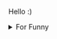 

Hello :)  <details>

<summary>For Funny</summary>




<!--START_SECTION:waka-->
![Code Time](http://img.shields.io/badge/Code%20Time-163%20hrs%2024%20mins-blue)

![Profile Views](http://img.shields.io/badge/Profile%20Views-4-blue)

**🐱 My GitHub Data** 

> 🏆 525 Contributions in the Year 2022
 > 
> 📦 75.6 kB Used in GitHub's Storage 
 > 
> 💼 Opted to Hire
 > 
> 📜 48 Public Repositories 
 > 
> 🔑 1 Private Repository 
 > 
**I'm a Night 🦉** 

```text
🌞 Morning    78 commits     ████░░░░░░░░░░░░░░░░░░░░░   15.98% 
🌆 Daytime    150 commits    ███████░░░░░░░░░░░░░░░░░░   30.74% 
🌃 Evening    127 commits    ██████░░░░░░░░░░░░░░░░░░░   26.02% 
🌙 Night      133 commits    ██████░░░░░░░░░░░░░░░░░░░   27.25%

```
📅 **I'm Most Productive on Monday** 

```text
Monday       95 commits     ████░░░░░░░░░░░░░░░░░░░░░   19.47% 
Tuesday      46 commits     ██░░░░░░░░░░░░░░░░░░░░░░░   9.43% 
Wednesday    67 commits     ███░░░░░░░░░░░░░░░░░░░░░░   13.73% 
Thursday     69 commits     ███░░░░░░░░░░░░░░░░░░░░░░   14.14% 
Friday       94 commits     ████░░░░░░░░░░░░░░░░░░░░░   19.26% 
Saturday     52 commits     ██░░░░░░░░░░░░░░░░░░░░░░░   10.66% 
Sunday       65 commits     ███░░░░░░░░░░░░░░░░░░░░░░   13.32%

```


📊 **This Week I Spent My Time On** 

```text
⌚︎ Time Zone: Europe/Istanbul

💬 Programming Languages: 
JavaScript               6 hrs 17 mins       ████████████████████████░   97.6% 
HTML                     8 mins              ░░░░░░░░░░░░░░░░░░░░░░░░░   2.29% 
TypeScript               0 secs              ░░░░░░░░░░░░░░░░░░░░░░░░░   0.1% 
CSS                      0 secs              ░░░░░░░░░░░░░░░░░░░░░░░░░   0.01%

🐱‍💻 Projects: 
maps-viewer              4 hrs 37 mins       ██████████████████░░░░░░░   71.78% 
mock-api-todo            1 hr 15 mins        ████░░░░░░░░░░░░░░░░░░░░░   19.46% 
Javascript Playground    30 mins             ██░░░░░░░░░░░░░░░░░░░░░░░   7.98% 
React-CRUD-Operation-V2  3 mins              ░░░░░░░░░░░░░░░░░░░░░░░░░   0.79%

```

**I Mostly Code in JavaScript** 

```text
JavaScript               19 repos            ████████████░░░░░░░░░░░░░   47.5% 
HTML                     7 repos             ████░░░░░░░░░░░░░░░░░░░░░   17.5% 
CSS                      6 repos             ███░░░░░░░░░░░░░░░░░░░░░░   15.0% 
Swift                    5 repos             ███░░░░░░░░░░░░░░░░░░░░░░   12.5% 
TypeScript               2 repos             █░░░░░░░░░░░░░░░░░░░░░░░░   5.0%

```



 Last Updated on 11/09/2022 18:52:19 UTC
<!--END_SECTION:waka-->

</details>
